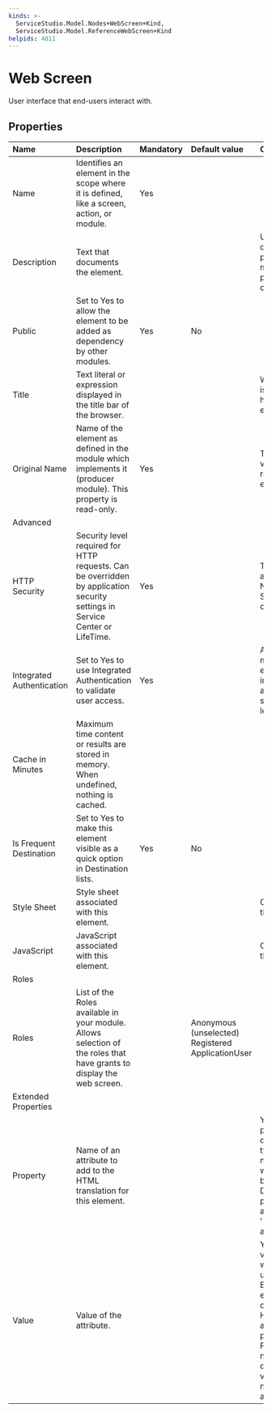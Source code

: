 ```yaml
---
kinds: >-
  ServiceStudio.Model.Nodes+WebScreen+Kind,
  ServiceStudio.Model.ReferenceWebScreen+Kind
helpids: 4011
---
```


# Web Screen

User interface that end-users interact with.

## Properties

| Name | Description | Mandatory | Default value | Observations |
| :--- | :--- | :--- | :--- | :--- |
| Name | Identifies an element in the scope where it is defined, like a screen, action, or module. | Yes |  |  |
| Description | Text that documents the element. |  |  | Useful for documentation purpose. The maximum size of this property is 2000 characters. |
| Public | Set to Yes to allow the element to be added as dependency by other modules. | Yes | No |  |
| Title | Text literal or expression displayed in the title bar of the browser. |  |  | When this property is empty, the title bar has the name of the element. |
| Original Name | Name of the element as defined in the module which implements it \(producer module\). This property is read-only. | Yes |  | This property is only visible for referenced elements. |
| Advanced |  |  |  |  |
| HTTP Security | Security level required for HTTP requests. Can be overridden by application security settings in Service Center or LifeTime. | Yes |  | The possible values are: "" \(empty\), None, SSL/TLS, SSL/TLS with client certificates. |
| Integrated Authentication | Set to Yes to use Integrated Authentication to validate user access. | Yes |  | An empty value means that the element inherits the integrated authentication specified at flow level. |
| Cache in Minutes | Maximum time content or results are stored in memory. When undefined, nothing is cached. |  |  |  |
| Is Frequent Destination | Set to Yes to make this element visible as a quick option in Destination lists. | Yes | No |  |
| Style Sheet | Style sheet associated with this element. |  |  | Click on "..." to edit the property value. |
| JavaScript | JavaScript associated with this element. |  |  | Click on "..." to edit the property value. |
| Roles |  |  |  |  |
| Roles | List of the Roles available in your module. Allows selection of the roles that have grants to display the web screen. |  | Anonymous \(unselected\) Registered ApplicationUser |  |
| Extended Properties |  |  |  |  |
| Property | Name of an attribute to add to the HTML translation for this element. |  |  | You can pick a property from the drop-down list or type a free text. The name of the property will not be validated by the platform.  Duplicated properties are not allowed. Spaces, " or ' are also not allowed. |
| Value | Value of the attribute. |  |  | You can type the value directly or write expressions using the Expression Editor.  If the Value is empty, the corresponding HTML tag is created as property="property". For example, the nowrap property does not require a value, therefore nowrap="nowrap" is added. |

